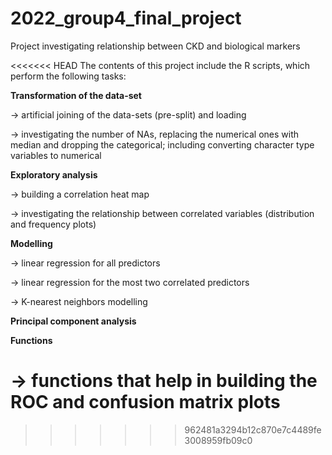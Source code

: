 # 2022_group4_final_project

Project investigating relationship between CKD and biological markers

<<<<<<< HEAD
The contents of this project include the R scripts, which perform the following tasks:

**Transformation of the data-set**

-\> artificial joining of the data-sets (pre-split) and loading

-\> investigating the number of NAs, replacing the numerical ones with median and dropping the categorical; including converting character type variables to numerical

**Exploratory analysis**

-\> building a correlation heat map

-\> investigating the relationship between correlated variables (distribution and frequency plots)

**Modelling**

-\> linear regression for all predictors

-\> linear regression for the most two correlated predictors

-\> K-nearest neighbors modelling

**Principal component analysis**

**Functions**

-\> functions that help in building the ROC and confusion matrix plots
=======

>>>>>>> 962481a3294b12c870e7c4489fe3008959fb09c0
